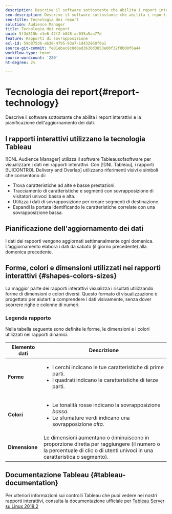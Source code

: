 ```yaml
---
description: Descrive il software sottostante che abilita i report interattivi e la pianificazione dell'aggiornamento dei dati.
seo-description: Descrive il software sottostante che abilita i report interattivi e la pianificazione dell'aggiornamento dei dati.
seo-title: Tecnologia dei report
solution: Audience Manager
title: Tecnologia dei report
uuid: 5f3d815b-e1e6-42f2-b848-ac035a5aa77d
feature: Rapporti di sovrapposizione
exl-id: 59d875d6-a630-4795-93a7-1d432860f0a1
source-git-commit: fe01ebac8c0d0ad3630d3853e0bf32f0b00f6a44
workflow-type: tm+mt
source-wordcount: '280'
ht-degree: 2%

---
```


# Tecnologia dei report{#report-technology}

Descrive il software sottostante che abilita i report interattivi e la pianificazione dell&#39;aggiornamento dei dati.

<!-- 

c_report_technology.xml

 -->

## I rapporti interattivi utilizzano la tecnologia Tableau

[!DNL Audience Manager] utilizza  [](https://www.tableausoftware.com/) il software Tableausofsoftware per visualizzare i dati nei rapporti interattivi. Con [!DNL Tableau], i rapporti [!UICONTROL Delivery and Overlap] utilizzano riferimenti visivi e simboli che consentono di:

* Trova caratteristiche ad alte e basse prestazioni.
* Tracciamento di caratteristiche e segmenti con sovrapposizione di visitatori univoci bassa e alta.
* Utilizza i dati di sovrapposizione per creare segmenti di destinazione.
* Espandi la portata identificando le caratteristiche correlate con una sovrapposizione bassa.

## Pianificazione dell&#39;aggiornamento dei dati

I dati dei rapporti vengono aggiornati settimanalmente ogni domenica. L’aggiornamento elabora i dati da sabato (il giorno precedente) alla domenica precedente.

## Forme, colori e dimensioni utilizzati nei rapporti interattivi {#shapes-colors-sizes}

La maggior parte dei rapporti interattivi visualizza i risultati utilizzando forme di dimensioni e colori diversi. Questo formato di visualizzazione è progettato per aiutarti a comprendere i dati visivamente, senza dover scorrere righe e colonne di numeri.

<!-- 

r_legend.xml

 -->

### Legenda rapporto

Nella tabella seguente sono definite le forme, le dimensioni e i colori utilizzati nei rapporti dinamici.

<table id="table_EC180A96E3784FC6B81FCFB546C4A3FA"> 
 <thead> 
  <tr> 
   <th colname="col1" class="entry"> Elemento dati </th> 
   <th colname="col2" class="entry"> Descrizione </th> 
  </tr> 
 </thead>
 <tbody> 
  <tr> 
   <td colname="col1"> <b>Forme</b> </td> 
   <td colname="col2"> 
    <ul id="ul_076773ABD0BB4CE6834ACFA8B3D6AC2E"> 
     <li id="li_BBAB37A6EC1549B48C0E4D3BFAF7062C">I cerchi indicano le tue caratteristiche di prime parti. </li> 
     <li id="li_371331AE984A4A999CE0596EA13987E0">I quadrati indicano le caratteristiche di terze parti. </li> 
    </ul> </td> 
  </tr> 
  <tr> 
   <td colname="col1"> <b>Colori</b> </td> 
   <td colname="col2"> 
    <ul id="ul_F5D243297F0C4E5A8EDCBD28A548869E"> 
     <li id="li_332EB873A35440E6BB6093E36A0FAC3D">Le tonalità rosse indicano la sovrapposizione <i>bassa</i>. </li> 
     <li id="li_29DFDB1218DF4069B5DCFF841D48EF56">Le sfumature verdi indicano una sovrapposizione <i>alta</i>. </li> 
    </ul> </td> 
  </tr> 
  <tr> 
   <td colname="col1"> <b>Dimensione</b> </td> 
   <td colname="col2"> Le dimensioni aumentano o diminuiscono in proporzione diretta per raggiungere (il numero o la percentuale di clic o di utenti univoci in una caratteristica o segmento). </td> 
  </tr> 
 </tbody> 
</table>

## Documentazione Tableau {#tableau-documentation}

Per ulteriori informazioni sui controlli Tableau che puoi vedere nei nostri rapporti interattivi, consulta la documentazione ufficiale per [Tableau Server su Linux 2018.2](https://help.tableau.com/v2018.2/server-linux/en-us/get_started_server.htm)
